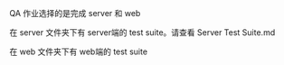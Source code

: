 QA 作业选择的是完成 server 和 web

在 server 文件夹下有 server端的 test suite。请查看 Server Test Suite.md

在 web 文件夹下有 web端的 test suite